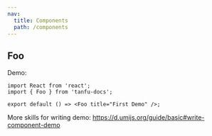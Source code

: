 ```yaml
---
nav:
  title: Components
  path: /components
---
```


## Foo

Demo:

```tsx
import React from 'react';
import { Foo } from 'tanfu-docs';

export default () => <Foo title="First Demo" />;
```

More skills for writing demo: https://d.umijs.org/guide/basic#write-component-demo
